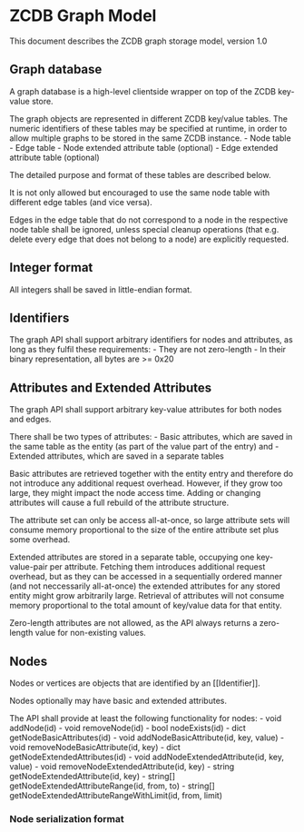 # ZCDB Graph Model

This document describes the ZCDB graph storage model, version 1.0

## Graph database

A graph database is a high-level clientside wrapper on top of the
ZCDB key-value store.

The graph objects are represented in different ZCDB key/value tables.
The numeric identifiers of these tables may be specified at runtime,
in order to allow multiple graphs to be stored in the same ZCDB instance.
    - Node table
    - Edge table
    - Node extended attribute table (optional)
    - Edge extended attribute table (optional)

The detailed purpose and format of these tables are described below.

It is not only allowed but encouraged to use the same node table
with different edge tables (and vice versa).

Edges in the edge table that do not correspond to a node in the respective
node table shall be ignored, unless special cleanup operations (that e.g.
delete every edge that does not belong to a node) are explicitly requested.

## Integer format

All integers shall be saved in little-endian format.

## Identifiers

The graph API shall support arbitrary identifiers for nodes and attributes,
as long as they fulfil these requirements:
    - They are not zero-length
    - In their binary representation, all bytes are >= 0x20

## Attributes and Extended Attributes

The graph API shall support arbitrary key-value attributes for both nodes and edges.

There shall be two types of attributes:
    - Basic attributes, which are saved in the same table as the entity (as part of the value part of the entry) and
    - Extended attributes, which are saved in a separate tables

Basic attributes are retrieved together with the entity entry and therefore do not
introduce any additional request overhead. However, if they grow too large,
they might impact the node access time. Adding or changing attributes will
cause a full rebuild of the attribute structure.

The attribute set can only be access all-at-once, so large attribute sets
will consume memory proportional to the size of the entire attribute set plus
some overhead.

Extended attributes are stored in a separate table, occupying one key-value-pair
per attribute. Fetching them introduces additional request overhead, but
as they can be accessed in a sequentially ordered manner (and not neccessarily all-at-once)
the extended attributes for any stored entity might grow arbitrarily large.
Retrieval of attributes will not consume memory proportional to the total
amount of key/value data for that entity.

Zero-length attributes are not allowed, as the API always returns a zero-length
value for non-existing values.

## Nodes

Nodes or vertices are objects that are identified by an [[Identifier]].

Nodes optionally may have basic and extended attributes.

The API shall provide at least the following functionality for nodes:
    - void addNode(id)
    - void removeNode(id)
    - bool nodeExists(id)
    - dict getNodeBasicAttributes(id)
    - void addNodeBasicAttribute(id, key, value)
    - void removeNodeBasicAttribute(id, key)
    - dict getNodeExtendedAttributes(id)
    - void addNodeExtendedAttribute(id, key, value)
    - void removeNodeExtendedAttribute(id, key)
    - string getNodeExtendedAttribute(id, key)
    - string[] getNodeExtendedAttributeRange(id, from, to)
    - string[] getNodeExtendedAttributeRangeWithLimit(id, from, limit)

### Node serialization format